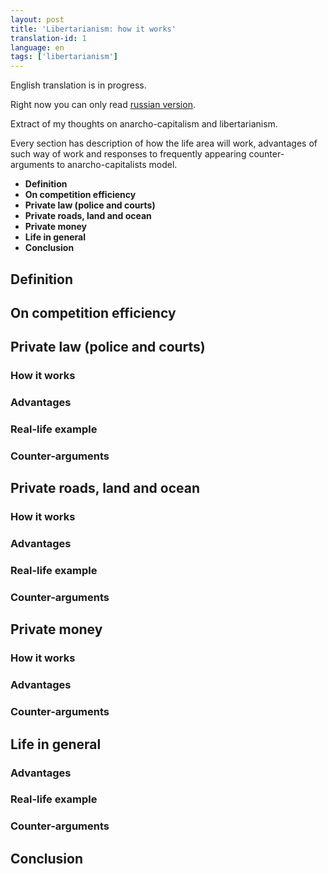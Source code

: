 ```yaml
---
layout: post
title: 'Libertarianism: how it works'
translation-id: 1
language: en
tags: ['libertarianism']
---
```


English translation is in progress.

Right now you can only read [russian version](http://paulmillr.com/posts/libertarianism-how-it-works-ru/).

Extract of my thoughts on anarcho-capitalism and libertarianism.

Every section has description of how the life area will work, advantages of such way of work and responses to frequently appearing counter-arguments to anarcho-capitalists model.

* **Definition**
* **On competition efficiency**
* **Private law (police and courts)**
* **Private roads, land and ocean**
* **Private money**
* **Life in general**
* **Conclusion**

## Definition

## On competition efficiency

## Private law (police and courts)
### How it works
### Advantages
### Real-life example
### Counter-arguments

## Private roads, land and ocean
### How it works
### Advantages
### Real-life example
### Counter-arguments

## Private money
### How it works
### Advantages
### Counter-arguments

## Life in general
### Advantages
### Real-life example
### Counter-arguments

## Conclusion
